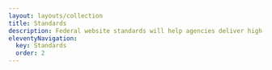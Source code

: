 ```yaml
---
layout: layouts/collection
title: Standards
description: Federal website standards will help agencies deliver high-quality, consistent digital experiences. Find website standards for U.S. government agencies that are required.
eleventyNavigation:
  key: Standards
  order: 2
---
```


